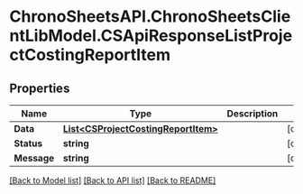 # ChronoSheetsAPI.ChronoSheetsClientLibModel.CSApiResponseListProjectCostingReportItem
## Properties

Name | Type | Description | Notes
------------ | ------------- | ------------- | -------------
**Data** | [**List&lt;CSProjectCostingReportItem&gt;**](CSProjectCostingReportItem.md) |  | [optional] 
**Status** | **string** |  | [optional] 
**Message** | **string** |  | [optional] 

[[Back to Model list]](../README.md#documentation-for-models) [[Back to API list]](../README.md#documentation-for-api-endpoints) [[Back to README]](../README.md)

